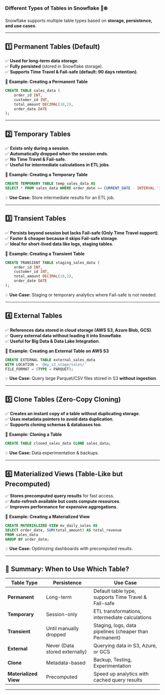 ### **Different Types of Tables in Snowflake** 🏢❄️

Snowflake supports multiple table types based on **storage, persistence, and use cases**.

---

## **1️⃣ Permanent Tables (Default)**
✅ **Used for long-term data storage**.  
✅ **Fully persisted** (stored in Snowflake storage).  
✅ **Supports Time Travel & Fail-safe (default: 90 days retention)**.  

🔹 **Example: Creating a Permanent Table**
```sql
CREATE TABLE sales_data (
    order_id INT,
    customer_id INT,
    total_amount DECIMAL(10,2),
    order_date DATE
);
```

---

## **2️⃣ Temporary Tables**
✅ **Exists only during a session**.  
✅ **Automatically dropped when the session ends**.  
✅ **No Time Travel & Fail-safe**.  
✅ **Useful for intermediate calculations in ETL jobs**.  

🔹 **Example: Creating a Temporary Table**
```sql
CREATE TEMPORARY TABLE temp_sales_data AS 
SELECT * FROM sales_data WHERE order_date >= CURRENT_DATE - INTERVAL '30 DAYS';
```
💡 **Use Case:** Store intermediate results for an ETL job.

---

## **3️⃣ Transient Tables**
✅ **Persists beyond session but lacks Fail-safe (Only Time Travel support)**.  
✅ **Faster & cheaper because it skips Fail-safe storage**.  
✅ **Ideal for short-lived data like logs, staging tables**.  

🔹 **Example: Creating a Transient Table**
```sql
CREATE TRANSIENT TABLE staging_sales_data (
    order_id INT,
    customer_id INT,
    total_amount DECIMAL(10,2),
    order_date DATE
);
```
💡 **Use Case:** Staging or temporary analytics where Fail-safe is not needed.

---

## **4️⃣ External Tables**
✅ **References data stored in cloud storage (AWS S3, Azure Blob, GCS)**.  
✅ **Query external data without loading it into Snowflake**.  
✅ **Useful for Big Data & Data Lake Integration**.  

🔹 **Example: Creating an External Table on AWS S3**
```sql
CREATE EXTERNAL TABLE external_sales_data 
WITH LOCATION = '@my_s3_stage/sales/'
FILE_FORMAT = (TYPE = PARQUET);
```
💡 **Use Case:** Query large Parquet/CSV files stored in S3 **without ingestion**.

---

## **5️⃣ Clone Tables (Zero-Copy Cloning)**
✅ **Creates an instant copy of a table without duplicating storage**.  
✅ **Uses metadata pointers to avoid data duplication**.  
✅ **Supports cloning schemas & databases too**.  

🔹 **Example: Cloning a Table**
```sql
CREATE TABLE cloned_sales_data CLONE sales_data;
```
💡 **Use Case:** Data experimentation & backups.

---

## **6️⃣ Materialized Views (Table-Like but Precomputed)**
✅ **Stores precomputed query results** for fast access.  
✅ **Auto-refresh available but costs compute resources**.  
✅ **Improves performance for expensive aggregations**.  

🔹 **Example: Creating a Materialized View**
```sql
CREATE MATERIALIZED VIEW mv_daily_sales AS
SELECT order_date, SUM(total_amount) AS total_revenue
FROM sales_data
GROUP BY order_date;
```
💡 **Use Case:** Optimizing dashboards with precomputed results.

---

## **📌 Summary: When to Use Which Table?**
| Table Type | Persistence | Use Case |
|------------|------------|----------|
| **Permanent** | Long-term | Default table type, supports Time Travel & Fail-safe |
| **Temporary** | Session-only | ETL transformations, intermediate calculations |
| **Transient** | Until manually dropped | Staging, logs, data pipelines (cheaper than Permanent) |
| **External** | Never (Data stored externally) | Querying data in S3, Azure, or GCS |
| **Clone** | Metadata-based | Backup, Testing, Experimentation |
| **Materialized View** | Precomputed | Speed up analytics with cached query results |

---

